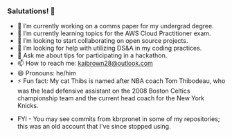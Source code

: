 ### Salutations! 👋



- 🔭 I’m currently working on a comms paper for my undergrad degree.
- 🌱 I’m currently learning topics for the AWS Cloud Practitioner exam.
- 👯 I’m looking to start collaborating on open source projects.
- 🤔 I’m looking for help with utilizing DS&A in my coding practices.
- 💬 Ask me about tips for participating in a hackathon.
- 📫 How to reach me: kaibrown28@outlook.com
- 😄 Pronouns: he/him
- ⚡ Fun fact: My cat Thibs is named after NBA coach Tom Thibodeau, who was the lead defensive assistant on the 2008 Boston Celtics championship team and the current head coach for the New York Knicks.

* FYI - You may see commits from kbrpronet in some of my repositories; this was an old account that I've since stopped using.
